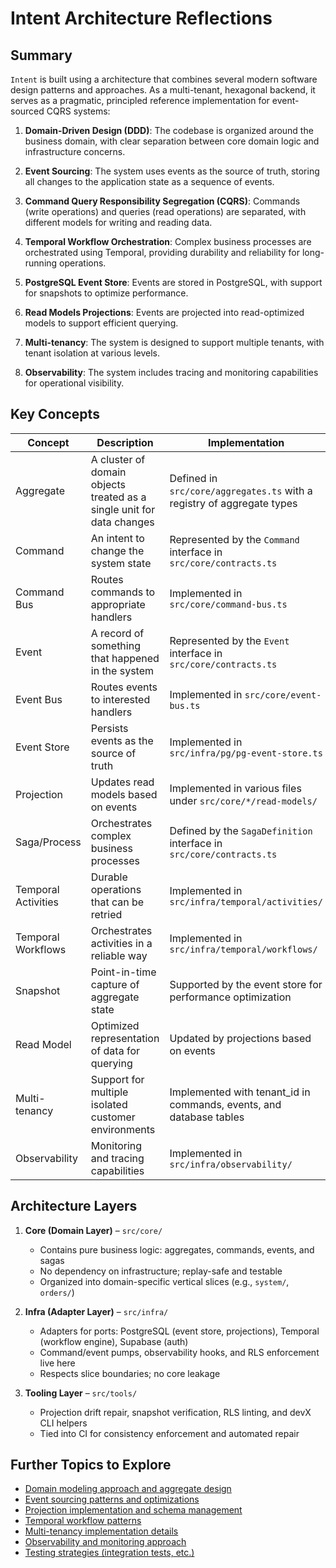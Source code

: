 # Intent Architecture Reflections

## Summary

`Intent` is built using a architecture that combines several modern software design patterns and approaches. As a multi-tenant, hexagonal backend, it serves as a pragmatic, principled reference implementation for event-sourced CQRS systems:

1. **Domain-Driven Design (DDD)**: The codebase is organized around the business domain, with clear separation between core domain logic and infrastructure concerns.

2. **Event Sourcing**: The system uses events as the source of truth, storing all changes to the application state as a sequence of events.

3. **Command Query Responsibility Segregation (CQRS)**: Commands (write operations) and queries (read operations) are separated, with different models for writing and reading data.

4. **Temporal Workflow Orchestration**: Complex business processes are orchestrated using Temporal, providing durability and reliability for long-running operations.

5. **PostgreSQL Event Store**: Events are stored in PostgreSQL, with support for snapshots to optimize performance.

6. **Read Models Projections**: Events are projected into read-optimized models to support efficient querying.

7. **Multi-tenancy**: The system is designed to support multiple tenants, with tenant isolation at various levels.

8. **Observability**: The system includes tracing and monitoring capabilities for operational visibility.

## Key Concepts

| Concept | Description | Implementation |
|---------|-------------|----------------|
| Aggregate | A cluster of domain objects treated as a single unit for data changes | Defined in `src/core/aggregates.ts` with a registry of aggregate types |
| Command | An intent to change the system state | Represented by the `Command` interface in `src/core/contracts.ts` |
| Command Bus | Routes commands to appropriate handlers | Implemented in `src/core/command-bus.ts` |
| Event | A record of something that happened in the system | Represented by the `Event` interface in `src/core/contracts.ts` |
| Event Bus | Routes events to interested handlers | Implemented in `src/core/event-bus.ts` |
| Event Store | Persists events as the source of truth | Implemented in `src/infra/pg/pg-event-store.ts` |
| Projection | Updates read models based on events | Implemented in various files under `src/core/*/read-models/` |
| Saga/Process | Orchestrates complex business processes | Defined by the `SagaDefinition` interface in `src/core/contracts.ts` |
| Temporal Activities | Durable operations that can be retried | Implemented in `src/infra/temporal/activities/` |
| Temporal Workflows | Orchestrates activities in a reliable way | Implemented in `src/infra/temporal/workflows/` |
| Snapshot | Point-in-time capture of aggregate state | Supported by the event store for performance optimization |
| Read Model | Optimized representation of data for querying | Updated by projections based on events |
| Multi-tenancy | Support for multiple isolated customer environments | Implemented with tenant_id in commands, events, and database tables |
| Observability | Monitoring and tracing capabilities | Implemented in `src/infra/observability/` |

## Architecture Layers

1. **Core (Domain Layer)** – `src/core/`
   - Contains pure business logic: aggregates, commands, events, and sagas
   - No dependency on infrastructure; replay-safe and testable
   - Organized into domain-specific vertical slices (e.g., `system/`, `orders/`)

2. **Infra (Adapter Layer)** – `src/infra/`
   - Adapters for ports: PostgreSQL (event store, projections), Temporal (workflow engine), Supabase (auth)
   - Command/event pumps, observability hooks, and RLS enforcement live here
   - Respects slice boundaries; no core leakage

3. **Tooling Layer** – `src/tools/`
   - Projection drift repair, snapshot verification, RLS linting, and devX CLI helpers
   - Tied into CI for consistency enforcement and automated repair

## Further Topics to Explore

- [Domain modeling approach and aggregate design](note-domain-modeling.md)
- [Event sourcing patterns and optimizations](note-event-sourcing.md)
- [Projection implementation and schema management](note-cqrs-projections.md)
- [Temporal workflow patterns](note-temporal-workflows.md)
- [Multi-tenancy implementation details](note-multi-tenancy.md)
- [Observability and monitoring approach](note-observability.md)
- [Testing strategies (integration tests, etc.)](note-testing-strategies.md)
